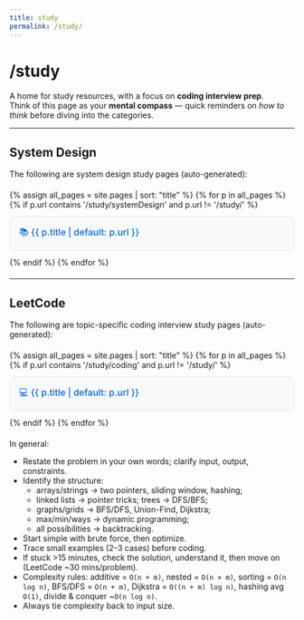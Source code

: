```yaml
---
title: study
permalink: /study/
---
```


# /study

A home for study resources, with a focus on **coding interview prep**.  
Think of this page as your **mental compass** — quick reminders on *how to think* before diving into the categories.

---

## System Design

The following are system design study pages (auto-generated):

<div style="display: grid; gap: 12px; margin: 20px 0;">
{% assign all_pages = site.pages | sort: "title" %}
{% for p in all_pages %}
  {% if p.url contains '/study/systemDesign' and p.url != '/study/' %}
    <div style="border: 1px solid #e1e5e9; border-radius: 8px; padding: 16px; background-color: #f8f9fa; transition: all 0.2s ease; cursor: pointer;" onmouseover="this.style.backgroundColor='#e3f2fd'; this.style.borderColor='#0366d6'; this.style.transform='translateY(-2px)'; this.style.boxShadow='0 4px 12px rgba(0,0,0,0.1)';" onmouseout="this.style.backgroundColor='#f8f9fa'; this.style.borderColor='#e1e5e9'; this.style.transform='translateY(0)'; this.style.boxShadow='none';">
      <a href="{{ p.url | relative_url }}" style="text-decoration: none; color: #0366d6; font-weight: 500; font-size: 16px; display: block;">
        📚 {{ p.title | default: p.url }}
      </a>
    </div>
  {% endif %}
{% endfor %}
</div>


---

## LeetCode

The following are topic-specific coding interview study pages (auto-generated):

<div style="display: grid; gap: 12px; margin: 20px 0;">
{% assign all_pages = site.pages | sort: "title" %}
{% for p in all_pages %}
  {% if p.url contains '/study/coding' and p.url != '/study/' %}
    <div style="border: 1px solid #e1e5e9; border-radius: 8px; padding: 16px; background-color: #f8f9fa; transition: all 0.2s ease; cursor: pointer;" onmouseover="this.style.backgroundColor='#e8f5e8'; this.style.borderColor='#28a745'; this.style.transform='translateY(-2px)'; this.style.boxShadow='0 4px 12px rgba(0,0,0,0.1)';" onmouseout="this.style.backgroundColor='#f8f9fa'; this.style.borderColor='#e1e5e9'; this.style.transform='translateY(0)'; this.style.boxShadow='none';">
      <a href="{{ p.url | relative_url }}" style="text-decoration: none; color: #0366d6; font-weight: 500; font-size: 16px; display: block;">
        💻 {{ p.title | default: p.url }}
      </a>
    </div>
  {% endif %}
{% endfor %}
</div>

In general:
* Restate the problem in your own words; clarify input, output, constraints.
* Identify the structure: 
  * arrays/strings → two pointers, sliding window, hashing; 
  * linked lists → pointer tricks; trees → DFS/BFS;
  * graphs/grids → BFS/DFS, Union-Find, Dijkstra;
  * max/min/ways → dynamic programming;
  * all possibilities → backtracking.
* Start simple with brute force, then optimize.
* Trace small examples (2–3 cases) before coding.
* If stuck >15 minutes, check the solution, understand it, then move on (LeetCode \~30 mins/problem).
* Complexity rules: additive = `O(n + m)`, nested = `O(n × m)`, sorting = `O(n log n)`, BFS/DFS = `O(n + m)`, Dijkstra = `O((n + m) log n)`, hashing avg `O(1)`, divide & conquer \~`O(n log n)`.
* Always tie complexity back to input size.

